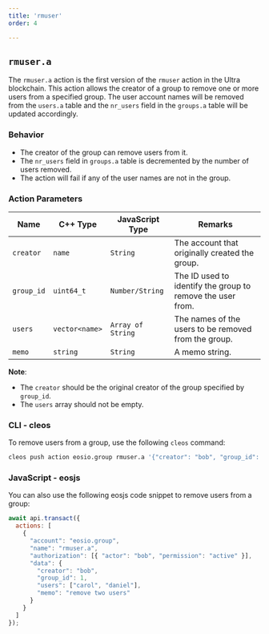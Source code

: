 ```yaml
---
title: 'rmuser'
order: 4

---
```


## `rmuser.a`

The `rmuser.a` action is the first version of the `rmuser` action in the Ultra blockchain. This action allows the creator of a group to remove one or more users from a specified group. The user account names will be removed from the `users.a` table and the `nr_users` field in the `groups.a` table will be updated accordingly.

### Behavior

- The creator of the group can remove users from it.
- The `nr_users` field in `groups.a` table is decremented by the number of users removed.
- The action will fail if any of the user names are not in the group.

### Action Parameters

| Name       | C++ Type       | JavaScript Type   | Remarks                                                    |
| ---------- | -------------- | ----------------- | ---------------------------------------------------------- |
| `creator`  | `name`         | `String`          | The account that originally created the group.             |
| `group_id` | `uint64_t`     | `Number/String`   | The ID used to identify the group to remove the user from. |
| `users`    | `vector<name>` | `Array of String` | The names of the users to be removed from the group.       |
| `memo`     | `string`       | `String`          | A memo string.                                             |

**Note**:
- The `creator` should be the original creator of the group specified by `group_id`.
- The `users` array should not be empty.

### CLI - cleos

To remove users from a group, use the following `cleos` command:

```bash
cleos push action eosio.group rmuser.a '{"creator": "bob", "group_id": 1, "users" : ["carol", "daniel"], "memo": "remove two users"}' -p bob@active
```

### JavaScript - eosjs

You can also use the following eosjs code snippet to remove users from a group:

```javascript
await api.transact({
  actions: [
    {
      "account": "eosio.group",
      "name": "rmuser.a",
      "authorization": [{ "actor": "bob", "permission": "active" }],
      "data": {
        "creator": "bob",
        "group_id": 1,
        "users": ["carol", "daniel"],
        "memo": "remove two users"
      }
    }
  ]
});
```

